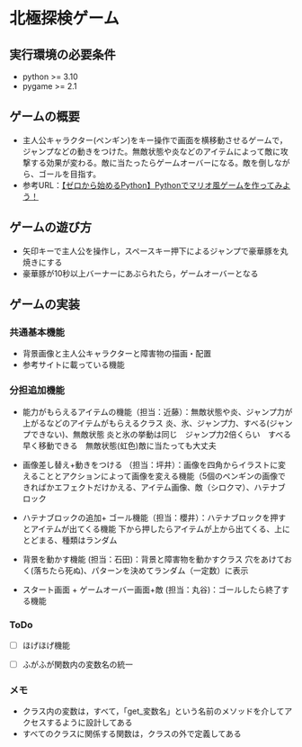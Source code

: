 # 北極探検ゲーム


## 実行環境の必要条件
* python >= 3.10
* pygame >= 2.1


## ゲームの概要
* 主人公キャラクター(ペンギン)をキー操作で画面を横移動させるゲームで，ジャンプなどの動きをつけた。無敵状態や炎などのアイテムによって敵に攻撃する効果が変わる。敵に当たったらゲームオーバーになる。敵を倒しながら、ゴールを目指す。
* 参考URL：[【ゼロから始めるPython】Pythonでマリオ風ゲームを作ってみよう！](https://stait.jp/python-mario/)


## ゲームの遊び方
* 矢印キーで主人公を操作し，スペースキー押下によるジャンプで豪華豚を丸焼きにする
* 豪華豚が10秒以上バーナーにあぶられたら，ゲームオーバーとなる


## ゲームの実装
### 共通基本機能
* 背景画像と主人公キャラクターと障害物の描画・配置
* 参考サイトに載っている機能


### 分担追加機能
* 能力がもらえるアイテムの機能（担当：近藤）：無敵状態や炎、ジャンプ力が上がるなどのアイテムがもらえるクラス
炎、氷、ジャンプ力、すべる(ジャンプできない)、無敵状態
炎と氷の挙動は同じ　ジャンプ力2倍くらい　すべる早く移動できる　無敵状態(虹色)敵に当たっても大丈夫

* 画像差し替え+動きをつける （担当：坪井）：画像を四角からイラストに変えることとアクションによって画像を変える機能（5個のペンギンの画像できればかエフェクトだけかえる、アイテム画像、敵（シロクマ）、ハテナブロック

* ハテナブロックの追加+ ゴール機能（担当：櫻井）：ハテナブロックを押すとアイテムが出てくる機能
下から押したらアイテムが上から出てくる、上にとどまる、種類はランダム

* 背景を動かす機能 (担当：石田)：背景と障害物を動かすクラス
穴をあけておく(落ちたら死ぬ)、パターンを決めてランダム（一定数）に表示

* スタート画面 + ゲームオーバー画面+敵 (担当：丸谷)：ゴールしたら終了する機能






### ToDo
- [ ] ほげほげ機能
- [ ] ふがふが関数内の変数名の統一


### メモ
* クラス内の変数は，すべて，「get_変数名」という名前のメソッドを介してアクセスするように設計してある
* すべてのクラスに関係する関数は，クラスの外で定義してある







